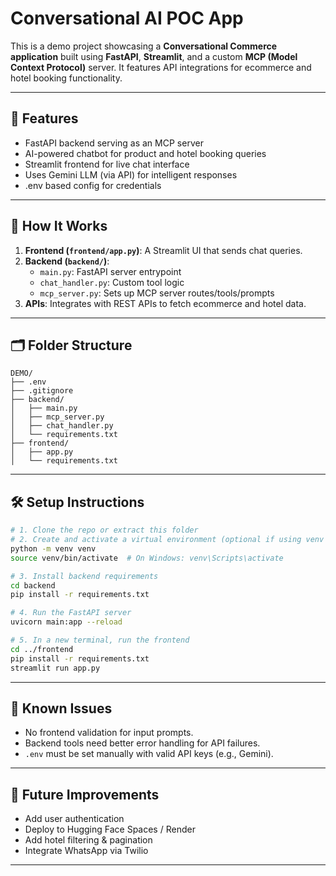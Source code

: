 # Conversational AI POC App

This is a demo project showcasing a **Conversational Commerce application** built using **FastAPI**, **Streamlit**, and a custom **MCP (Model Context Protocol)** server. It features API integrations for ecommerce and hotel booking functionality.

---

## 🚀 Features

- FastAPI backend serving as an MCP server
- AI-powered chatbot for product and hotel booking queries
- Streamlit frontend for live chat interface
- Uses Gemini LLM (via API) for intelligent responses
- .env based config for credentials

---

## 🧠 How It Works

1. **Frontend (`frontend/app.py`)**: A Streamlit UI that sends chat queries.
2. **Backend (`backend/`)**:
   - `main.py`: FastAPI server entrypoint
   - `chat_handler.py`: Custom tool logic
   - `mcp_server.py`: Sets up MCP server routes/tools/prompts
3. **APIs**: Integrates with REST APIs to fetch ecommerce and hotel data.

---

## 🗂️ Folder Structure

```
DEMO/
├── .env
├── .gitignore
├── backend/
│   ├── main.py
│   ├── mcp_server.py
│   ├── chat_handler.py
│   └── requirements.txt
├── frontend/
│   ├── app.py
│   └── requirements.txt
```

---

## 🛠️ Setup Instructions

```bash
# 1. Clone the repo or extract this folder
# 2. Create and activate a virtual environment (optional if using venv already)
python -m venv venv
source venv/bin/activate  # On Windows: venv\Scripts\activate

# 3. Install backend requirements
cd backend
pip install -r requirements.txt

# 4. Run the FastAPI server
uvicorn main:app --reload

# 5. In a new terminal, run the frontend
cd ../frontend
pip install -r requirements.txt
streamlit run app.py
```

---

## 🧪 Known Issues

- No frontend validation for input prompts.
- Backend tools need better error handling for API failures.
- `.env` must be set manually with valid API keys (e.g., Gemini).

---

## 🌱 Future Improvements

- Add user authentication
- Deploy to Hugging Face Spaces / Render
- Add hotel filtering & pagination
- Integrate WhatsApp via Twilio

---

